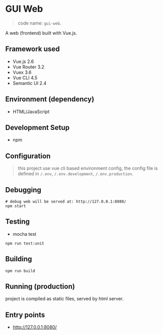 # GUI Web

> code name: `gui-web`.

A web (frontend) built with Vue.js.

## Framework used

- Vue.js 2.6
- Vue Router 3.2
- Vuex 3.6
- Vue CLI 4.5
- Semantic UI 2.4

## Environment (dependency)

- HTML/JavaScript

## Development Setup

- npm

## Configuration

> this project use vue cli based environment config,
> the config file is defined in `/.env`, `/.env.development`, `/.env.production`.

## Debugging

```
# debug web will be served at: http://127.0.0.1:8080/
npm start
```

## Testing

- mocha test
```
npm run test:unit
```

## Building

```
npm run build
```

## Running (production)

project is compiled as static files, served by html server.

## Entry points

- http://127.0.0.1:8080/
